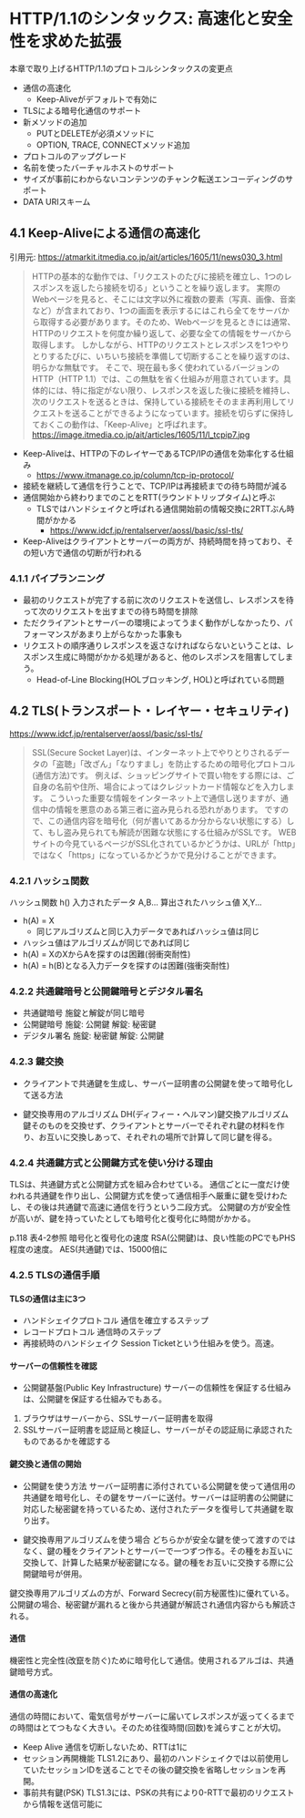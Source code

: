 # HTTP/1.1のシンタックス: 高速化と安全性を求めた拡張

本章で取り上げるHTTP/1.1のプロトコルシンタックスの変更点
- 通信の高速化
  - Keep-Aliveがデフォルトで有効に
- TLSによる暗号化通信のサポート
- 新メソッドの追加
  - PUTとDELETEが必須メソッドに
  - OPTION, TRACE, CONNECTメソッド追加
- プロトコルのアップグレード
- 名前を使ったバーチャルホストのサポート
- サイズが事前にわからないコンテンツのチャンク転送エンコーディングのサポート
- DATA URIスキーム

## 4.1 Keep-Aliveによる通信の高速化

引用元: https://atmarkit.itmedia.co.jp/ait/articles/1605/11/news030_3.html
> HTTPの基本的な動作では、「リクエストのたびに接続を確立し、1つのレスポンスを返したら接続を切る」ということを繰り返します。
実際のWebページを見ると、そこには文字以外に複数の要素（写真、画像、音楽など）が含まれており、1つの画面を表示するにはこれら全てをサーバから取得する必要があります。そのため、Webページを見るときには通常、HTTPのリクエストを何度か繰り返して、必要な全ての情報をサーバから取得します。
しかしながら、HTTPのリクエストとレスポンスを1つやりとりするたびに、いちいち接続を準備して切断することを繰り返すのは、明らかな無駄です。
そこで、現在最も多く使われているバージョンのHTTP（HTTP 1.1）では、この無駄を省く仕組みが用意されています。具体的には、特に指定がない限り、レスポンスを返した後に接続を維持し、次のリクエストを送るときは、保持している接続をそのまま再利用してリクエストを送ることができるようになっています。接続を切らずに保持しておくこの動作は、「Keep-Alive」と呼ばれます。
https://image.itmedia.co.jp/ait/articles/1605/11/l_tcpip7.jpg

- Keep-Aliveは、HTTPの下のレイヤーであるTCP/IPの通信を効率化する仕組み
  - https://www.itmanage.co.jp/column/tcp-ip-protocol/
- 接続を継続して通信を行うことで、TCP/IPは再接続までの待ち時間が減る
- 通信開始から終わりまでのことをRTT(ラウンドトリップタイム)と呼ぶ
  - TLSではハンドシェイクと呼ばれる通信開始前の情報交換に2RTTぶん時間がかかる
    - https://www.idcf.jp/rentalserver/aossl/basic/ssl-tls/
- Keep-Aliveはクライアントとサーバーの両方が、持続時間を持っており、その短い方で通信の切断が行われる

### 4.1.1 パイプランニング

- 最初のリクエストが完了する前に次のリクエストを送信し、レスポンスを待って次のリクエストを出すまでの待ち時間を排除
- ただクライアントとサーバーの環境によってうまく動作がしなかったり、パフォーマンスがあまり上がらなかった事象も
- リクエストの順序通りレスポンスを返さなければならないということは、レスポンス生成に時間がかかる処理があると、他のレスポンスを阻害してしまう。
  - Head-of-Line Blocking(HOLブロッキング, HOL)と呼ばれている問題

## 4.2 TLS(トランスポート・レイヤー・セキュリティ)

https://www.idcf.jp/rentalserver/aossl/basic/ssl-tls/
> SSL(Secure Socket Layer)は、インターネット上でやりとりされるデータの「盗聴」「改ざん」「なりすまし」を防止するための暗号化プロトコル(通信方法)です。
例えば、ショッピングサイトで買い物をする際には、ご自身の名前や住所、場合によってはクレジットカード情報などを入力します。
こういった重要な情報をインターネット上で通信し送りますが、通信中の情報を悪意のある第三者に盗み見られる恐れがあります。
ですので、この通信内容を暗号化（何が書いてあるか分からない状態にする）して、もし盗み見られても解読が困難な状態にする仕組みがSSLです。
WEBサイトの今見ているページがSSL化されているかどうかは、URLが「http」ではなく「https」になっているかどうかで見分けることができます。

### 4.2.1 ハッシュ関数

ハッシュ関数 h()
入力されたデータ A,B...
算出されたハッシュ値 X,Y...

- h(A) = X
  - 同じアルゴリズムと同じ入力データであればハッシュ値は同じ
- ハッシュ値はアルゴリズムが同じであれば同じ
- h(A) = XのXからAを探すのは困難(弱衝突耐性)
- h(A) = h(B)となる入力データを探すのは困難(強衝突耐性)

### 4.2.2 共通鍵暗号と公開鍵暗号とデジタル署名

- 共通鍵暗号
施錠と解錠が同じ暗号
- 公開鍵暗号
施錠: 公開鍵
解錠: 秘密鍵
- デジタル署名
施錠: 秘密鍵
解錠: 公開鍵

### 4.2.3 鍵交換

- クライアントで共通鍵を生成し、サーバー証明書の公開鍵を使って暗号化して送る方法

- 鍵交換専用のアルゴリズム
DH(ディフィー・ヘルマン)鍵交換アルゴリズム
鍵そのものを交換せず、クライアントとサーバーでそれぞれ鍵の材料を作り、お互いに交換しあって、それぞれの場所で計算して同じ鍵を得る。

### 4.2.4 共通鍵方式と公開鍵方式を使い分ける理由

TLSは、共通鍵方式と公開鍵方式を組み合わせている。
通信ごとに一度だけ使われる共通鍵を作り出し、公開鍵方式を使って通信相手へ厳重に鍵を受けわたし、その後は共通鍵で高速に通信を行うという二段方式。
公開鍵の方が安全性が高いが、鍵を持っていたとしても暗号化と復号化に時間がかかる。

p.118 表4-2参照 暗号化と復号化の速度
RSA(公開鍵)は、良い性能のPCでもPHS程度の速度。
AES(共通鍵)では、15000倍に

### 4.2.5 TLSの通信手順

#### TLSの通信は主に3つ
- ハンドシェイクプロトコル
  通信を確立するステップ
- レコードプロトコル
  通信時のステップ
- 再接続時のハンドシェイク
Session Ticketという仕組みを使う。高速。

#### サーバーの信頼性を確認

- 公開鍵基盤(Public Key Infrastructure)
サーバーの信頼性を保証する仕組みは、公開鍵を保証する仕組みでもある。

1. ブラウザはサーバーから、SSLサーバー証明書を取得
2. SSLサーバー証明書を認証局と検証し、サーバーがその認証局に承認されたものであるかを確認する

#### 鍵交換と通信の開始

- 公開鍵を使う方法
サーバー証明書に添付されている公開鍵を使って通信用の共通鍵を暗号化し、その鍵をサーバーに送付。サーバーは証明書の公開鍵に対応した秘密鍵を持っているため、送付されたデータを復号して共通鍵を取り出す。

- 鍵交換専用アルゴリズムを使う場合
どちらかが安全な鍵を使って渡すのではなく、鍵の種をクライアントとサーバーで一つずつ作る。その種をお互いに交換して、計算した結果が秘密鍵になる。鍵の種をお互いに交換する際に公開鍵暗号が併用。


鍵交換専用アルゴリズムの方が、Forward Secrecy(前方秘匿性)に優れている。公開鍵の場合、秘密鍵が漏れると後から共通鍵が解読され通信内容からも解読される。

#### 通信

機密性と完全性(改竄を防ぐ)ために暗号化して通信。使用されるアルゴは、共通鍵暗号方式。

#### 通信の高速化

通信の時間において、電気信号がサーバーに届いてレスポンスが返ってくるまでの時間はとてつもなく大きい。そのため往復時間(回数)を減らすことが大切。
- Keep Alive
通信を切断しないため、RTTは1に
- セッション再開機能
TLS1.2にあり、最初のハンドシェイクでは以前使用していたセッションIDを送ることでその後の鍵交換を省略しセッションを再開。
- 事前共有鍵(PSK)
TLS1.3には、PSKの共有により0-RTTで最初のリクエストから情報を送信可能に

